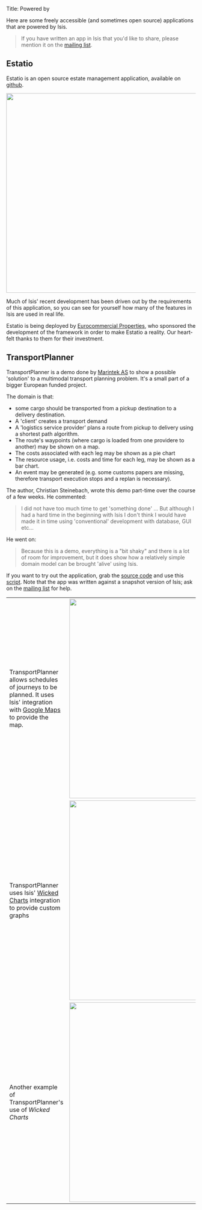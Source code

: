Title: Powered by

Here are some freely accessible (and sometimes open source) applications that are powered by Isis.

>If you have written an app in Isis that you'd like to share, please mention it on the [mailing list](../support.html).

## Estatio

Estatio is an open source estate management application, available on [github](https://github.com/estatio/estatio).

<img src="https://raw.github.com/estatio/estatio/master/docs/20130715/2.png" width="530"></img>


Much of Isis' recent development has been driven out by the requirements of this application, so you can see for yourself how many of the features in Isis are used in real life.

Estatio is being deployed by [Eurocommercial Properties](http://www.eurocommercialproperties.com/), who sponsored the development of the framework in order to make Estatio a reality.  Our heart-felt thanks to them for their investment.  


## TransportPlanner

TransportPlanner is a demo done by [Marintek AS](http://www.sintef.no/home/MARINTEK/) to show a possible 'solution' to a multimodal transport planning problem. It's a small part of a bigger European funded project.

The domain is that:

-  some cargo should be transported from a pickup destination to a delivery destination.
-  A 'client' creates a transport demand
-  A 'logistics service provider' plans a route from pickup to delivery using a shortest path algorithm.
-  The route's waypoints (where cargo is loaded from one providere to another) may be shown on a map.
-  The costs associated with each leg may be shown as a pie chart
- The resource usage, i.e. costs and time for each leg, may be shown as a bar chart.
-  An event may be generated (e.g. some customs papers are missing, therefore transport execution stops and a replan
is necessary).

The author, Christian Steinebach, wrote this demo part-time over the course of a few weeks.  He commented:

> I did not have too much time to get 'something done' ... But although I had a hard time in the beginning with Isis I don't think I would have made it
in time using 'conventional' development with database, GUI etc...

He went on:
> Because this is a demo, everything is a "bit shaky" and there is a lot of room for improvement, but it does show how a relatively simple domain model can be brought 'alive' using Isis.

If you want to try out the application, grab the [source code](https://www.assembla.com/code/transportplanner/git/nodes) and use this [script](TransportPlanner/about.html).  Note that the app was written against a snapshot version of Isis; ask on the [mailing list](../support.html) for help.

<table>
  <tr>
    <td>TransportPlanner allows schedules of journeys to be planned.  It uses Isis' integration with <a href="https://github.com/isisaddons/isis-wicket-gmap3">Google Maps</a> to provide the map.</td>
    <td>
      <a href="https://www.assembla.com/code/transportplanner/git/nodes/master/screenshots/TransportDemand.png"><img src="https://www.assembla.com/code/transportplanner/git/node/blob/screenshots/TransportDemand.png?raw=1&rev=a9d5184ecb05c3d95dafec587c84cfcbc7a25b8b" width="530"></img></a>
    </td>
  </tr>
  <tr>
    <td>TransportPlanner uses Isis' <a href="https://github.com/isisaddons/isis-wicket-wickedcharts">Wicked Charts</a> integration to provide custom graphs</td>
    <td>
      <a href="https://www.assembla.com/code/transportplanner/git/nodes/master/screenshots/TPM_CostPie.png"><img src="https://www.assembla.com/code/transportplanner/git/node/blob/screenshots/TPM_CostPie.png?raw=1&rev=a9d5184ecb05c3d95dafec587c84cfcbc7a25b8b" width="530"></img></a>
    </td>
  </tr>
  <tr>
    <td>Another example of TransportPlanner's use of <i>Wicked Charts</i></td>
    <td>
      <a href="https://www.assembla.com/code/transportplanner/git/nodes/master/screenshots/Tpm_ResourceUsage.png"><img src="https://www.assembla.com/code/transportplanner/git/node/blob/screenshots/Tpm_ResourceUsage.png?raw=1&rev=a9d5184ecb05c3d95dafec587c84cfcbc7a25b8b" width="530"></img></a>
    </td>
  </tr>
<table>

